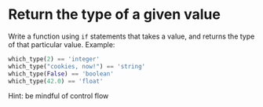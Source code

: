 # Return the type of a given value

Write a function using `if` statements that takes a value, and returns the type of that particular value. Example:

```python
which_type(2) == 'integer' 
which_type("cookies, now!") == 'string'
which_type(False) == 'boolean'
which_type(42.0) == 'float'
```

Hint: be mindful of control flow
